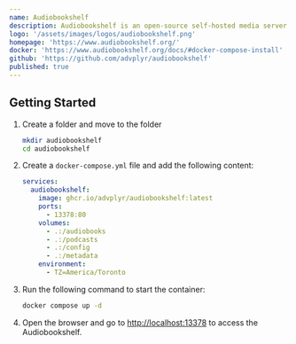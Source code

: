 ```yaml
---
name: Audiobookshelf
description: Audiobookshelf is an open-source self-hosted media server for your audiobooks and podcasts.
logo: '/assets/images/logos/audiobookshelf.png'
homepage: 'https://www.audiobookshelf.org/'
docker: 'https://www.audiobookshelf.org/docs/#docker-compose-install'
github: 'https://github.com/advplyr/audiobookshelf'
published: true
---
```


## Getting Started

1. Create a folder and move to the folder
    ```bash
    mkdir audiobookshelf
    cd audiobookshelf
    ```
2. Create a `docker-compose.yml` file and add the following content:
    ```yaml
    services:
      audiobookshelf:
        image: ghcr.io/advplyr/audiobookshelf:latest
        ports:
          - 13378:80
        volumes:
          - .:/audiobooks
          - .:/podcasts
          - .:/config
          - .:/metadata
        environment:
          - TZ=America/Toronto
    ```
3. Run the following command to start the container:
    ```bash
    docker compose up -d
    ```
4. Open the browser and go to [http://localhost:13378](http://localhost:13378) to access the Audiobookshelf.
